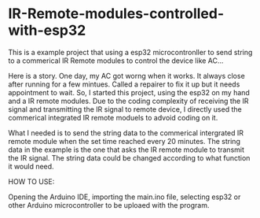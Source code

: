 # IR-Remote-modules-controlled-with-esp32
This is a example project that using a esp32 microcontronller to send string to a commerical IR Remote modules to control the device like AC...

Here is a story. One day, my AC got worng when it works. It always close after running for a few mintues. Called a repairer to fix it up but it needs appointment to wait. So, I started this project, using the esp32 on my hand and a IR remote modules. Due to the coding complexity of receiving the IR signal and transmitting the IR signal to remote device, I directly used the commerical integrated IR remote moduels to advoid coding on it.

What I needed is to send the string data to the commerical intergrated IR remote module when the set time reached every 20 minutes. The string data in the example is the one that asks the IR remote module to transmit the IR signal. The string data could be changed according to what function it would need.

HOW TO USE:

Opening the Arduino IDE, importing the main.ino file, selecting esp32 or other Arduino microcontroller to be uploaed with the program.
